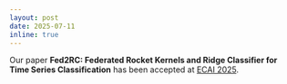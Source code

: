 ```yaml
---
layout: post
date: 2025-07-11
inline: true
---
```


Our paper **Fed2RC: Federated Rocket Kernels and Ridge Classifier for Time Series Classification** has been accepted at [ECAI 2025](https://ecai2025.org/).
